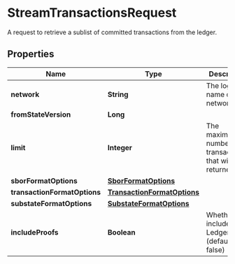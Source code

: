 

# StreamTransactionsRequest

A request to retrieve a sublist of committed transactions from the ledger. 

## Properties

| Name | Type | Description | Notes |
|------------ | ------------- | ------------- | -------------|
|**network** | **String** | The logical name of the network |  |
|**fromStateVersion** | **Long** |  |  |
|**limit** | **Integer** | The maximum number of transactions that will be returned. |  |
|**sborFormatOptions** | [**SborFormatOptions**](SborFormatOptions.md) |  |  [optional] |
|**transactionFormatOptions** | [**TransactionFormatOptions**](TransactionFormatOptions.md) |  |  [optional] |
|**substateFormatOptions** | [**SubstateFormatOptions**](SubstateFormatOptions.md) |  |  [optional] |
|**includeProofs** | **Boolean** | Whether to include LedgerProofs (default false) |  [optional] |



